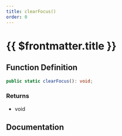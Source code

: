 ```yaml
---
title: clearFocus()
order: 0
---
```


# {{ $frontmatter.title }}

<!--@include: ./clearFocus_partial_header.md-->

## Function Definition

```ts
public static clearFocus(): void;
```

### Returns

* void

## Documentation

<!--@include: ./clearFocus_partial_footer.md-->
